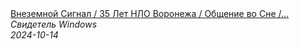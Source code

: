 <!--2024-10-14 23:19:05-->
<div class="yb">
  <a class="nodecor" href="/index.html?tajny/vnezemnoj_signal_35_let_nlo_voroneja_obshchenie_vo_sne_otkljuchenie_voyadjera_uragany_strim">
    <img class="preview" data-videoid="xcTw3J8tDlg" src="https://i1.ytimg.com/vi/xcTw3J8tDlg/hqdefault.jpg" align="middle" alt="">
  </a>
  <div class="inlbl text">
    <a class="nodecor" href="/index.html?tajny/vnezemnoj_signal_35_let_nlo_voroneja_obshchenie_vo_sne_otkljuchenie_voyadjera_uragany_strim">Внеземной Сигнал / 35 Лет НЛО Воронежа / Общение во Сне /...</a><br>
    <i class="smaller2">Свидетель Windows</i><br>
    <i class="smaller3">2024-10-14</i>
  </div>
</div>
